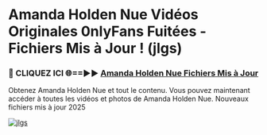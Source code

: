 # Amanda Holden Nue Vidéos Originales 0nlyFans Fuitées - Fichiers Mis à Jour ! (jlgs)

<h3>🔴 CLIQUEZ ICI 🌐==►► <a href="https://tinyurl.com/2pmr4ezf" rel="nofollow">Amanda Holden Nue Fichiers Mis à Jour</a></h3>

Obtenez Amanda Holden Nue et tout le contenu. Vous pouvez maintenant accéder à toutes les vidéos et photos de Amanda Holden Nue. Nouveaux fichiers mis à jour 2025

[![jlgs](https://i.imgur.com/6SNvagu.gif)](https://tinyurl.com/2pmr4ezf)
